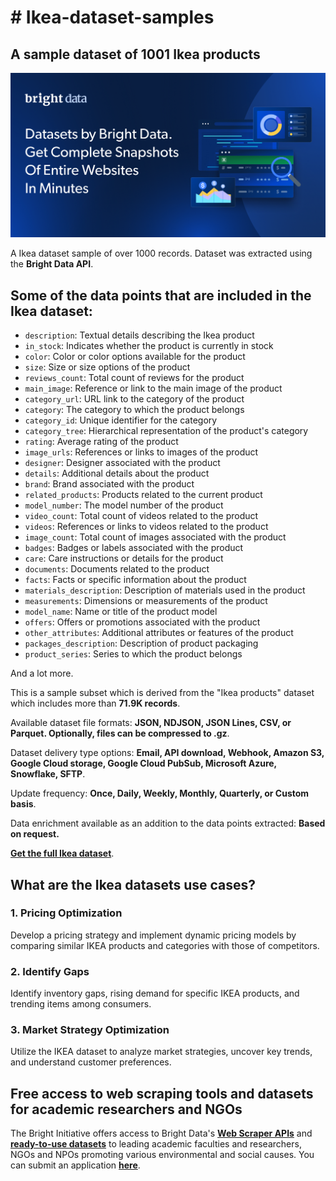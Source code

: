 # # Ikea-dataset-samples

<h2>A sample dataset of 1001 Ikea products</h2>

![Ikea dataset header](https://github.com/luminati-io/Ikea-dataset-sample/blob/main/Ikea-datasets.png)

A Ikea dataset sample of over 1000 records. Dataset was extracted using the <b>Bright Data API</b>.

<h2>Some of the data points that are included in the Ikea dataset:</h2>

* ```description```: Textual details describing the Ikea product
* ```in_stock```: Indicates whether the product is currently in stock
* ```color```: Color or color options available for the product
* ```size```: Size or size options of the product
* ```reviews_count```: Total count of reviews for the product
* ```main_image```: Reference or link to the main image of the product
* ```category_url```: URL link to the category of the product
* ```category```: The category to which the product belongs
* ```category_id```: Unique identifier for the category
* ```category_tree```: Hierarchical representation of the product's category
* ```rating```: Average rating of the product
* ```image_urls```: References or links to images of the product
* ```designer```: Designer associated with the product
* ```details```: Additional details about the product
* ```brand```: Brand associated with the product
* ```related_products```: Products related to the current product
* ```model_number```: The model number of the product
* ```video_count```: Total count of videos related to the product
* ```videos```: References or links to videos related to the product
* ```image_count```: Total count of images associated with the product
* ```badges```: Badges or labels associated with the product
* ```care```: Care instructions or details for the product
* ```documents```: Documents related to the product
* ```facts```: Facts or specific information about the product
* ```materials_description```: Description of materials used in the product
* ```measurements```: Dimensions or measurements of the product
* ```model_name```: Name or title of the product model
* ```offers```: Offers or promotions associated with the product
* ```other_attributes```: Additional attributes or features of the product
* ```packages_description```: Description of product packaging
* ```product_series```: Series to which the product belongs

And a lot more.

This is a sample subset which is derived from the "Ikea products"
dataset which includes more than <b>71.9K records</b>.

Available dataset file formats: <b>JSON, NDJSON, JSON Lines, CSV, or Parquet. Optionally, files can be compressed to .gz</b>.

Dataset delivery type options: <b>Email, API download, Webhook, Amazon S3, Google Cloud storage, Google Cloud PubSub, Microsoft Azure, Snowflake, SFTP</b>.

Update frequency: <b>Once, Daily, Weekly, Monthly, Quarterly, or Custom basis</b>.

Data enrichment available as an addition to the data points extracted: <b>Based on request.</b>

<b>[Get the full Ikea dataset](https://brightdata.com/products/datasets/ikea)</b>.

<h2>What are the Ikea datasets use cases?</h2>

<h3>1. Pricing Optimization</h3>
Develop a pricing strategy and implement dynamic pricing models by comparing similar IKEA products and categories with those of competitors.

<h3>2. Identify Gaps</h3>
Identify inventory gaps, rising demand for specific IKEA products, and trending items among consumers.

<h3>3. Market Strategy Optimization</h3>
Utilize the IKEA dataset to analyze market strategies, uncover key trends, and understand customer preferences.

<h2>Free access to web scraping tools and datasets for academic researchers and NGOs</h2>

The Bright Initiative offers access to Bright Data's <b>[Web Scraper APIs](https://brightdata.com/products/web-scraper)</b> and <b>[ready-to-use datasets](https://brightdata.com/products/datasets)</b> to leading academic faculties and researchers, NGOs and NPOs promoting various environmental and social causes. You can submit an application <b>[here](https://brightinitiative.com)</b>.
